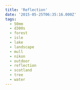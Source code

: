 ```yaml
---
title: 'Reflection'
date: '2015-05-25T06:35:16.000Z'
tags:
  - 50mm
  - d300s
  - forest
  - isle
  - lake
  - landscape
  - mull
  - nikon
  - outdoor
  - reflection
  - scotland
  - tree
  - water
---
```

